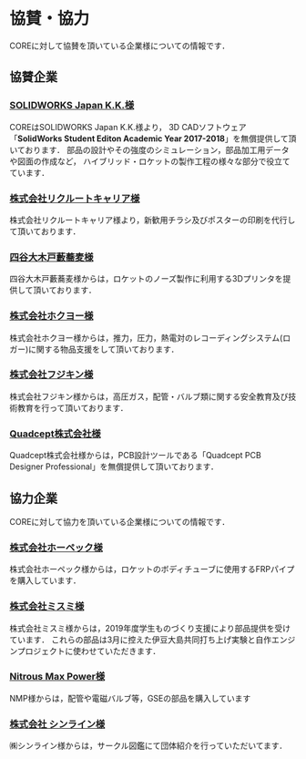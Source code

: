 # 協賛・協力

COREに対して協賛を頂いている企業様についての情報です．

## 協賛企業

### [SOLIDWORKS Japan K.K.様](http://www.solidworks.co.jp/)

COREはSOLIDWORKS Japan K.K.様より，
3D CADソフトウェア「**SolidWorks Student Editon Academic Year 2017-2018**」を無償提供して頂いております．
部品の設計やその強度のシミュレーション，部品加工用データや図面の作成など，
ハイブリッド・ロケットの製作工程の様々な部分で役立てています．

### [株式会社リクルートキャリア様](https://www.recruitcareer.co.jp/)

株式会社リクルートキャリア様より，新歓用チラシ及びポスターの印刷を代行して頂いております．

### [四谷大木戸藪蕎麦様](http://okidoyabusoba.web.fc2.com/index.html)

四谷大木戸藪蕎麦様からは，ロケットのノーズ製作に利用する3Dプリンタを提供して頂いております．

### [株式会社ホクヨー様](http://hokuyoh.co.jp/)

株式会社ホクヨー様からは，推力，圧力，熱電対のレコーディングシステム(ロガー)に関する物品支援をして頂いております．

### [株式会社フジキン様](https://www.fujikin.co.jp/)

株式会社フジキン様からは，高圧ガス，配管・バルブ類に関する安全教育及び技術教育を行って頂いております．

### [Quadcept株式会社様](https://www.quadcept.com/ja/)

Quadcept株式会社様からは，PCB設計ツールである「Quadcept PCB Designer Professional」を無償提供して頂いております．

## 協力企業

COREに対して協力を頂いている企業様についての情報です．

### [株式会社ホーペック様](http://www.hopec.jp/)

株式会社ホーペック様からは，ロケットのボディチューブに使用するFRPパイプを購入しています．

### [株式会社ミスミ様](http://www.misumi.co.jp/)

株式会社ミスミ様からは，2019年度学生ものづくり支援により部品提供を受けています．
これらの部品は3月に控えた伊豆大島共同打ち上げ実験と自作エンジンプロジェクトに使わせていただきます．

### [Nitrous Max Power様](https://www.nos-nmp.com/)

NMP様からは，配管や電磁バルブ等，GSEの部品を購入しています

### [株式会社 シンライン様](http://www.circlezukan.jp/)

㈱シンライン様からは，サークル図鑑にて団体紹介を行っていただいてます．
